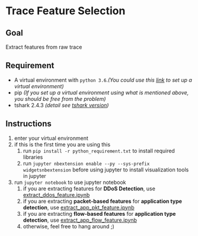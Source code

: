 # Trace Feature Selection
## Goal
Extract features from raw trace
## Requirement
- A virtual environment with `python 3.6`.*(You could use this [link](https://conda.io/docs/user-guide/tasks/manage-environments.html) to set up a virtual environment)*
- pip *(If you set up a virtual environment using what is mentioned above, you should be free from the problem)*
- tshark 2.4.3 _(detail see [tshark version](./tshark_version.txt))_
## Instructions
1. enter your virtual environment
1. if this is the first time you are using this
    1. run `pip install -r python_requirement.txt` to install required libraries
    1. run `jupyter nbextension enable --py --sys-prefix widgetsnbextension` before using jupyter to install visualization tools in jupyter
1. run `jupyter notebook` to use jupyter notebook
    1. if you are extracting features for **DDoS Detection**, use [extract_ddos_feature.ipynb](./extract_ddos_feature.ipynb)
    1. if you are extracting **packet-based features** for **application type detection**, use [extract_app_pkt_feature.ipynb](./extract_app_pkt_feature.ipynb)
    1. if you are extracting **flow-based features** for **application type detection**, use [extract_app_flow_feature.ipynb](./extract_app_flow_feature.ipynb)
    1. otherwise, feel free to hang around ;)
